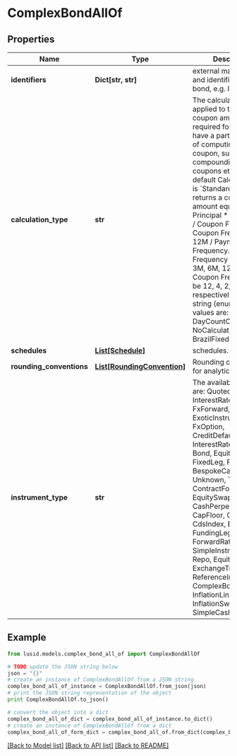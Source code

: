 # ComplexBondAllOf


## Properties
Name | Type | Description | Notes
------------ | ------------- | ------------- | -------------
**identifiers** | **Dict[str, str]** | external market codes and identifiers for the bond, e.g. ISIN. | [optional] 
**calculation_type** | **str** | The calculation type applied to the bond coupon amount. This is required for bonds that have a particular type of computing the period coupon, such as simple compounding,  irregular coupons etc.  The default CalculationType is &#x60;Standard&#x60;, which returns a coupon amount equal to Principal * Coupon Rate / Coupon Frequency. Coupon Frequency is 12M / Payment Frequency.  Payment Frequency can be 1M, 3M, 6M, 12M etc. So Coupon Frequency can be 12, 4, 2, 1 respectively.    Supported string (enumeration) values are: [Standard, DayCountCoupon, NoCalculationFloater, BrazilFixedCoupon]. | [optional] 
**schedules** | [**List[Schedule]**](Schedule.md) | schedules. | [optional] 
**rounding_conventions** | [**List[RoundingConvention]**](RoundingConvention.md) | Rounding conventions for analytics, if any. | [optional] 
**instrument_type** | **str** | The available values are: QuotedSecurity, InterestRateSwap, FxForward, Future, ExoticInstrument, FxOption, CreditDefaultSwap, InterestRateSwaption, Bond, EquityOption, FixedLeg, FloatingLeg, BespokeCashFlowsLeg, Unknown, TermDeposit, ContractForDifference, EquitySwap, CashPerpetual, CapFloor, CashSettled, CdsIndex, Basket, FundingLeg, FxSwap, ForwardRateAgreement, SimpleInstrument, Repo, Equity, ExchangeTradedOption, ReferenceInstrument, ComplexBond, InflationLinkedBond, InflationSwap, SimpleCashFlowLoan | 

## Example

```python
from lusid.models.complex_bond_all_of import ComplexBondAllOf

# TODO update the JSON string below
json = "{}"
# create an instance of ComplexBondAllOf from a JSON string
complex_bond_all_of_instance = ComplexBondAllOf.from_json(json)
# print the JSON string representation of the object
print ComplexBondAllOf.to_json()

# convert the object into a dict
complex_bond_all_of_dict = complex_bond_all_of_instance.to_dict()
# create an instance of ComplexBondAllOf from a dict
complex_bond_all_of_form_dict = complex_bond_all_of.from_dict(complex_bond_all_of_dict)
```
[[Back to Model list]](../README.md#documentation-for-models) [[Back to API list]](../README.md#documentation-for-api-endpoints) [[Back to README]](../README.md)


